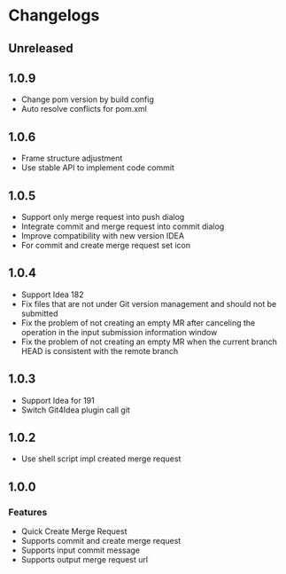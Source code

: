 <!-- Keep a Changelog guide -> https://keepachangelog.com -->
<!-- Will refresh plugin.xml change-notes section by gradle's building -->

# Changelogs

## Unreleased

## 1.0.9
- Change pom version by build config
- Auto resolve conflicts for pom.xml

## 1.0.6
- Frame structure adjustment
- Use stable API to implement code commit

## 1.0.5
- Support only merge request into push dialog
- Integrate commit and merge request into commit dialog
- Improve compatibility with new version IDEA
- For commit and create merge request set icon

## 1.0.4
- Support Idea 182
- Fix files that are not under Git version management and should not be submitted</b>
- Fix the problem of not creating an empty MR after canceling the operation in the input submission information window
- Fix the problem of not creating an empty MR when the current branch HEAD is consistent with the remote branch

## 1.0.3
- Support Idea for 191
- Switch Git4Idea plugin call git

## 1.0.2
- Use shell script impl created merge request

## 1.0.0

### Features
- Quick Create Merge Request
- Supports commit and create merge request
- Supports input commit message
- Supports output merge request url
